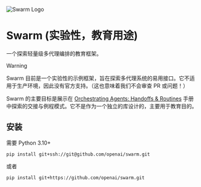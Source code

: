 ![Swarm Logo](assets/logo.png)

# Swarm (实验性，教育用途)

一个探索轻量级多代理编排的教育框架。

> [!WARNING]
> Swarm 目前是一个实验性的示例框架，旨在探索多代理系统的易用接口。它不适用于生产环境，因此没有官方支持。（这也意味着我们不会审查 PR 或问题！）
>
> Swarm 的主要目标是展示在 [Orchestrating Agents: Handoffs & Routines](https://cookbook.openai.com/examples/orchestrating_agents) 手册中探索的交接与例程模式。它不是作为一个独立的库设计的，主要用于教育目的。

## 安装

需要 Python 3.10+

```shell
pip install git+ssh://git@github.com/openai/swarm.git
```

或者

```shell
pip install git+https://github.com/openai/swarm.git
```


